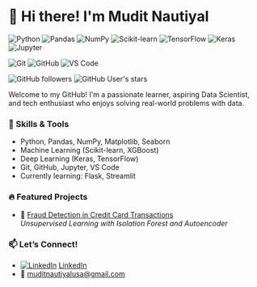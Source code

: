 # 👋 Hi there! I'm Mudit Nautiyal

![Python](https://img.shields.io/badge/Python-3776AB?style=flat-square&logo=python&logoColor=white)
![Pandas](https://img.shields.io/badge/Pandas-150458?style=flat-square&logo=pandas&logoColor=white)
![NumPy](https://img.shields.io/badge/NumPy-013243?style=flat-square&logo=numpy&logoColor=white)
![Scikit-learn](https://img.shields.io/badge/scikit--learn-F7931E?style=flat-square&logo=scikit-learn&logoColor=black)
![TensorFlow](https://img.shields.io/badge/TensorFlow-FF6F00?style=flat-square&logo=tensorflow&logoColor=white)
![Keras](https://img.shields.io/badge/Keras-D00000?style=flat-square&logo=keras&logoColor=white)
![Jupyter](https://img.shields.io/badge/Jupyter-F37626?style=flat-square&logo=jupyter&logoColor=white)

![Git](https://img.shields.io/badge/Git-F05032?style=flat-square&logo=git&logoColor=white)
![GitHub](https://img.shields.io/badge/GitHub-181717?style=flat-square&logo=github&logoColor=white)
![VS Code](https://img.shields.io/badge/VS_Code-007ACC?style=flat-square&logo=visual-studio-code&logoColor=white)


![GitHub followers](https://img.shields.io/github/followers/YOUR_USERNAME?style=social)
![GitHub User's stars](https://img.shields.io/github/stars/YOUR_USERNAME?affiliations=OWNER%2CCOLLABORATOR%2CORGANIZATION_MEMBER&style=social)


Welcome to my GitHub! I'm a passionate learner, aspiring Data Scientist, and tech enthusiast who enjoys solving real-world problems with data.

### 🧠 Skills & Tools
- Python, Pandas, NumPy, Matplotlib, Seaborn
- Machine Learning (Scikit-learn, XGBoost)
- Deep Learning (Keras, TensorFlow)
- Git, GitHub, Jupyter, VS Code
- Currently learning: Flask, Streamlit


### 🔥 Featured Projects
- 🚨 [Fraud Detection in Credit Card Transactions](https://github.com/MuditNautiyal-21/Credit-Card-Fraud-Detection)  
  *Unsupervised Learning with Isolation Forest and Autoencoder*

<!-- Add more featured repos below -->
<!-- - 📈 [Tesla Stock Price Predictor](https://github.com/MuditNautiyal-21/tesla-stock-analysis-project-python) -->

### 📫 Let’s Connect!
- [![LinkedIn](https://img.shields.io/badge/LinkedIn-Connect-blue?style=flat&logo=linkedin)](https://linkedin.com/in/YOUR_USERNAME) [LinkedIn](https://www.linkedin.com/in/mudit-nautiyal/)
- 📧 muditnautiyalusa@gmail.com
